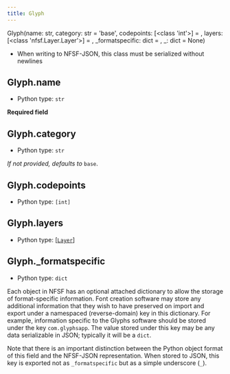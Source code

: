 ```yaml
---
title: Glyph
---
```

Glyph(name: str, category: str = 'base', codepoints: [<class 'int'>] = <factory>, layers: [<class 'nfsf.Layer.Layer'>] = <factory>, _formatspecific: dict = <factory>, _: dict = None)
* When writing to NFSF-JSON, this class must be serialized without newlines
## Glyph.name

* Python type: `str`


**Required field**


## Glyph.category

* Python type: `str`

*If not provided, defaults to* `base`.


## Glyph.codepoints

* Python type: `[int]`



## Glyph.layers

* Python type: [[`Layer`](Layer.html)]



## Glyph._formatspecific

* Python type: `dict`


Each object in NFSF has an optional attached dictionary to allow the storage
of format-specific information. Font creation software may store any additional
information that they wish to have preserved on import and export under a
namespaced (reverse-domain) key in this dictionary. For example, information
specific to the Glyphs software should be stored under the key `com.glyphsapp`.
The value stored under this key may be any data serializable in JSON; typically
it will be a `dict`.

Note that there is an important distinction between the Python object format
of this field and the NFSF-JSON representation. When stored to JSON, this key
is exported not as `_formatspecific` but as a simple underscore (`_`).



